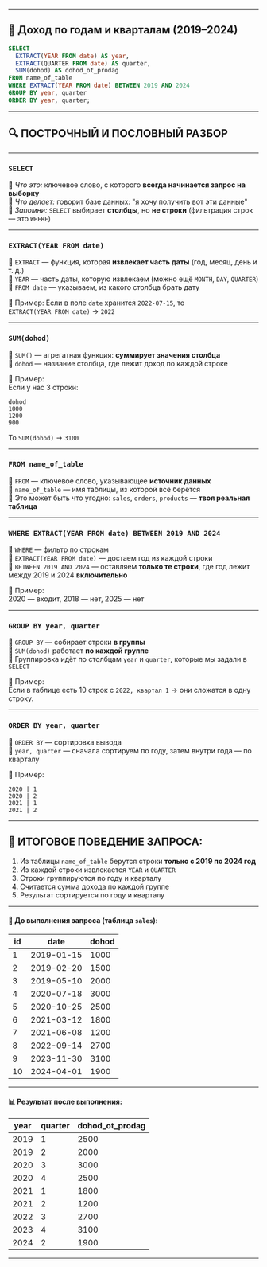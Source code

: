 
---

## 📘 **Доход по годам и кварталам (2019–2024)**

```sql
SELECT 
  EXTRACT(YEAR FROM date) AS year,
  EXTRACT(QUARTER FROM date) AS quarter,
  SUM(dohod) AS dohod_ot_prodag
FROM name_of_table
WHERE EXTRACT(YEAR FROM date) BETWEEN 2019 AND 2024
GROUP BY year, quarter
ORDER BY year, quarter;
```

---

## 🔍 ПОСТРОЧНЫЙ И ПОСЛОВНЫЙ РАЗБОР

---

### `SELECT`

📌 _Что это:_ ключевое слово, с которого **всегда начинается запрос на выборку**  
📌 _Что делает:_ говорит базе данных: "я хочу получить вот эти данные"  
📌 _Запомни:_ `SELECT` выбирает **столбцы**, но **не строки** (фильтрация строк — это `WHERE`)

---

### `EXTRACT(YEAR FROM date)`

📌 `EXTRACT` — функция, которая **извлекает часть даты** (год, месяц, день и т. д.)  
📌 `YEAR` — часть даты, которую извлекаем (можно ещё `MONTH`, `DAY`, `QUARTER`)  
📌 `FROM date` — указываем, из какого столбца брать дату

🧠 Пример: Если в поле `date` хранится `2022-07-15`, то  
`EXTRACT(YEAR FROM date)` → `2022`

---

### `SUM(dohod)`

📌 `SUM()` — агрегатная функция: **суммирует значения столбца**  
📌 `dohod` — название столбца, где лежит доход по каждой строке

🧠 Пример:  
Если у нас 3 строки:

```
dohod
1000
1200
900
```

То `SUM(dohod)` → `3100`

---

### `FROM name_of_table`

📌 `FROM` — ключевое слово, указывающее **источник данных**  
📌 `name_of_table` — имя таблицы, из которой всё берётся  
📌 Это может быть что угодно: `sales`, `orders`, `products` — **твоя реальная таблица**

---

### `WHERE EXTRACT(YEAR FROM date) BETWEEN 2019 AND 2024`

📌 `WHERE` — фильтр по строкам  
📌 `EXTRACT(YEAR FROM date)` — достаем год из каждой строки  
📌 `BETWEEN 2019 AND 2024` — оставляем **только те строки**, где год лежит между 2019 и 2024 **включительно**

🧠 Пример:  
2020 — входит, 2018 — нет, 2025 — нет

---

### `GROUP BY year, quarter`

📌 `GROUP BY` — собирает строки **в группы**  
📌 `SUM(dohod)` работает **по каждой группе**  
📌 Группировка идёт по столбцам `year` и `quarter`, которые мы задали в `SELECT`

🧠 Пример:  
Если в таблице есть 10 строк с `2022, квартал 1` → они сложатся в одну строку.

---

### `ORDER BY year, quarter`

📌 `ORDER BY` — сортировка вывода  
📌 `year, quarter` — сначала сортируем по году, затем внутри года — по кварталу

🧠 Пример:

```
2020 | 1
2020 | 2
2021 | 1
2021 | 2
```

---

## 🧩 ИТОГОВОЕ ПОВЕДЕНИЕ ЗАПРОСА:

1. Из таблицы `name_of_table` берутся строки **только с 2019 по 2024 год**
2. Из каждой строки извлекается `YEAR` и `QUARTER`
3. Строки группируются по году и кварталу
4. Считается сумма дохода по каждой группе
5. Результат сортируется по году и кварталу

---

#### 📂 До выполнения запроса (таблица `sales`):

| id  | date       | dohod |
| --- | ---------- | ----- |
| 1   | 2019-01-15 | 1000  |
| 2   | 2019-02-20 | 1500  |
| 3   | 2019-05-10 | 2000  |
| 4   | 2020-07-18 | 3000  |
| 5   | 2020-10-25 | 2500  |
| 6   | 2021-03-12 | 1800  |
| 7   | 2021-06-08 | 1200  |
| 8   | 2022-09-14 | 2700  |
| 9   | 2023-11-30 | 3100  |
| 10  | 2024-04-01 | 1900  |

----

#### 📊 Результат после выполнения:

|year|quarter|dohod_ot_prodag|
|---|---|---|
|2019|1|2500|
|2019|2|2000|
|2020|3|3000|
|2020|4|2500|
|2021|1|1800|
|2021|2|1200|
|2022|3|2700|
|2023|4|3100|
|2024|2|1900|

---
